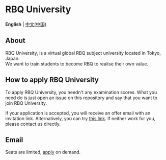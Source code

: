 # RBQ University

**English** | [中文(中国)](README_zh-cn.md)  

## About

RBQ University, is a virtual global RBQ subject university located in Tokyo, Japan.  
We want to train students to become RBQ to realise their own value.  

## How to apply RBQ University

To apply RBQ University, you needn't any examination scores. What you need do is just open an issue on this repository and say that you want to join RBQ University.  

If your application is accepted, you will receive an offer email with an invitation link. Alternatively, you can try [this link](https://github.com/orgs/RBQUniversity/invitation?via_email=1). If neither work for you, please contact us directly.  

## Email

Seats are limited, [apply](https://rpfnqihlrhu.jp.larksuite.com/share/base/form/shrjp0y7KgJoSgf8txXKzqGiOJc) on demand.
